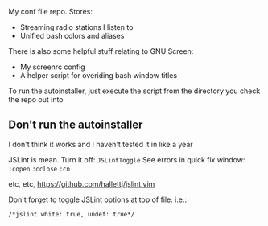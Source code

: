 My conf file repo. Stores:
* Streaming radio stations I listen to
* Unified bash colors and aliases

There is also some helpful stuff relating to GNU Screen:
* My screenrc config
* A helper script for overiding bash window titles

To run the autoinstaller, just execute the script from the directory you check the repo out into

Don't run the autoinstaller
---------------------------
I don't think it works and I haven't tested it in like a year

JSLint is mean. Turn it off:
`JSLintToggle`
See errors in quick fix window:
`:copen`
`:cclose`
`:cn`

etc, etc,
https://github.com/hallettj/jslint.vim

Don't forget to toggle JSLint options at top of file:
i.e.:
````
/*jslint white: true, undef: true*/
````
